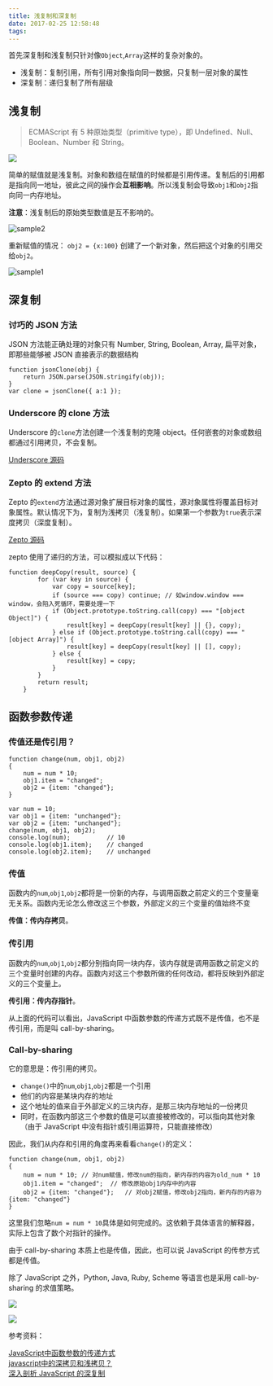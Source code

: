 ```yaml
---
title: 浅复制和深复制
date: 2017-02-25 12:58:48
tags:
---
```

首先深复制和浅复制只针对像`Object`,`Array`这样的复杂对象的。

- 浅复制：复制引用，所有引用对象指向同一数据，只复制一层对象的属性
- 深复制：递归复制了所有层级
 
## 浅复制


>ECMAScript 有 5 种原始类型（primitive type），即 Undefined、Null、Boolean、Number 和 String。

![](http://www.w3school.com.cn/i/ct_js_value.gif)

简单的赋值就是浅复制。对象和数组在赋值的时候都是引用传递。复制后的引用都是指向同一地址，彼此之间的操作会**互相影响**。所以浅复制会导致`obj1`和`obj2`指向同一内存地址。

**注意**：浅复制后的原始类型数值是互不影响的。

![sample2](http://7xq3d5.com1.z0.glb.clouddn.com/%E5%B1%8F%E5%B9%95%E5%BF%AB%E7%85%A7%202017-02-04%20%E4%B8%8B%E5%8D%881.56.26.png?imageView2/2/w/800)

重新赋值的情况：
`obj2 = {x:100}` 创建了一个新对象，然后把这个对象的引用交给`obj2`。

![sample1](http://7xq3d5.com1.z0.glb.clouddn.com/%E5%B1%8F%E5%B9%95%E5%BF%AB%E7%85%A7%202017-02-04%20%E4%B8%8B%E5%8D%881.56.39.png?imageView2/2/w/800)

## 深复制

### 讨巧的 JSON 方法

JSON 方法能正确处理的对象只有 Number, String, Boolean, Array, 扁平对象，即那些能够被 JSON 直接表示的数据结构

	function jsonClone(obj) {
	    return JSON.parse(JSON.stringify(obj));
	}
	var clone = jsonClone({ a:1 });

### Underscore 的 clone 方法

Underscore 的`clone`方法创建一个浅复制的克隆 object。任何嵌套的对象或数组都通过引用拷贝，不会复制。

[Underscore 源码](https://github.com/jashkenas/underscore/blob/1.8.3/underscore.js#L1156)


### Zepto 的 extend 方法

Zepto 的`extend`方法通过源对象扩展目标对象的属性，源对象属性将覆盖目标对象属性。默认情况下为，复制为浅拷贝（浅复制）。如果第一个参数为`true`表示深度拷贝（深度复制）。

[Zepto 源码](https://github.com/madrobby/zepto/blob/v1.2.0/src/zepto.js#L249)

zepto 使用了递归的方法，可以模拟成以下代码：

	function deepCopy(result, source) {
	        for (var key in source) {
	            var copy = source[key];
	            if (source === copy) continue; // 如window.window === window，会陷入死循环，需要处理一下
	            if (Object.prototype.toString.call(copy) === "[object Object]") {
	                result[key] = deepCopy(result[key] || {}, copy);
	            } else if (Object.prototype.toString.call(copy) === "[object Array]") {
	                result[key] = deepCopy(result[key] || [], copy);
	            } else {
	                result[key] = copy;
	            }
	        }
	        return result;
	    }

## 函数参数传递

### 传值还是传引用？

	function change(num, obj1, obj2)
	{
	    num = num * 10;
	    obj1.item = "changed";
	    obj2 = {item: "changed"};
	}
	
	var num = 10;
	var obj1 = {item: "unchanged"};
	var obj2 = {item: "unchanged"};
	change(num, obj1, obj2);
	console.log(num);          // 10
	console.log(obj1.item);    // changed
	console.log(obj2.item);    // unchanged

### 传值

函数内的`num`,`obj1`,`obj2`都将是一份新的内存，与调用函数之前定义的三个变量毫无关系。函数内无论怎么修改这三个参数，外部定义的三个变量的值始终不变

**传值：传内存拷贝**。

### 传引用

函数内的`num`,`obj1`,`obj2`都分别指向同一块内存，该内存就是调用函数之前定义的三个变量时创建的内存。函数内对这三个参数所做的任何改动，都将反映到外部定义的三个变量上。

**传引用：传内存指针**。

从上面的代码可以看出，JavaScript 中函数参数的传递方式既不是传值，也不是传引用，而是叫 call-by-sharing。

### Call-by-sharing

它的意思是：传引用的拷贝。

- `change()`中的`num`,`obj1`,`obj2`都是一个引用
- 他们的内容是某块内存的地址
- 这个地址的值来自于外部定义的三块内存，是那三块内存地址的一份拷贝
- 同时，在函数内部这三个参数的值是可以直接被修改的，可以指向其他对象（由于 JavaScript 中没有指针或引用运算符，只能直接修改）

因此，我们从内存和引用的角度再来看看`change()`的定义：

	function change(num, obj1, obj2)
	{
	    num = num * 10; // 对num赋值，修改num的指向，新内存的内容为old_num * 10
	    obj1.item = "changed";  // 修改原始obj1内存中的内容
	    obj2 = {item: "changed"};   // 对obj2赋值，修改obj2指向，新内存的内容为{item: "changed"}
	}
	
这里我们忽略`num = num * 10`具体是如何完成的。这依赖于具体语言的解释器，实际上包含了数个对指针的操作。

由于 call-by-sharing 本质上也是传值，因此，也可以说 JavaScript 的传参方式都是传值。

除了 JavaScript 之外，Python, Java, Ruby, Scheme 等语言也是采用 call-by-sharing 的求值策略。

![](http://7xq3d5.com1.z0.glb.clouddn.com/%E5%B1%8F%E5%B9%95%E5%BF%AB%E7%85%A7%202017-02-04%20%E4%B8%8B%E5%8D%882.44.33.png?imageView2/2/w/800)

![](http://7xq3d5.com1.z0.glb.clouddn.com/%E5%B1%8F%E5%B9%95%E5%BF%AB%E7%85%A7%202017-02-04%20%E4%B8%8B%E5%8D%882.44.46.png?imageView2/2/w/800)

参考资料：
 
[JavaScript中函数参数的传递方式](https://github.com/simongong/js-stackoverflow-highest-votes/blob/master/questions21-30/parameter-passed-by-value-or-reference.md)  
[javascript中的深拷贝和浅拷贝？](https://www.zhihu.com/question/23031215)  
[深入剖析 JavaScript 的深复制](http://jerryzou.com/posts/dive-into-deep-clone-in-javascript/)
